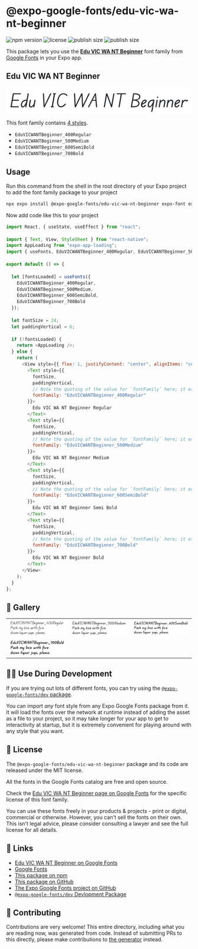 # @expo-google-fonts/edu-vic-wa-nt-beginner

![npm version](https://flat.badgen.net/npm/v/@expo-google-fonts/edu-vic-wa-nt-beginner)
![license](https://flat.badgen.net/github/license/expo/google-fonts)
![publish size](https://flat.badgen.net/packagephobia/install/@expo-google-fonts/edu-vic-wa-nt-beginner)
![publish size](https://flat.badgen.net/packagephobia/publish/@expo-google-fonts/edu-vic-wa-nt-beginner)

This package lets you use the [**Edu VIC WA NT Beginner**](https://fonts.google.com/specimen/Edu+VIC+WA+NT+Beginner) font family from [Google Fonts](https://fonts.google.com/) in your Expo app.

## Edu VIC WA NT Beginner

![Edu VIC WA NT Beginner](./font-family.png)

This font family contains [4 styles](#-gallery).

- `EduVICWANTBeginner_400Regular`
- `EduVICWANTBeginner_500Medium`
- `EduVICWANTBeginner_600SemiBold`
- `EduVICWANTBeginner_700Bold`

## Usage

Run this command from the shell in the root directory of your Expo project to add the font family package to your project

```sh
npx expo install @expo-google-fonts/edu-vic-wa-nt-beginner expo-font expo-app-loading
```

Now add code like this to your project

```js
import React, { useState, useEffect } from "react";

import { Text, View, StyleSheet } from "react-native";
import AppLoading from "expo-app-loading";
import { useFonts, EduVICWANTBeginner_400Regular, EduVICWANTBeginner_500Medium, EduVICWANTBeginner_600SemiBold, EduVICWANTBeginner_700Bold } from '@expo-google-fonts/edu-vic-wa-nt-beginner';

export default () => {

  let [fontsLoaded] = useFonts({
    EduVICWANTBeginner_400Regular, 
    EduVICWANTBeginner_500Medium, 
    EduVICWANTBeginner_600SemiBold, 
    EduVICWANTBeginner_700Bold
  });

  let fontSize = 24;
  let paddingVertical = 6;

  if (!fontsLoaded) {
    return <AppLoading />;
  } else {
    return (
      <View style={{ flex: 1, justifyContent: "center", alignItems: "center" }}>
        <Text style={{
          fontSize,
          paddingVertical,
          // Note the quoting of the value for `fontFamily` here; it expects a string!
          fontFamily: "EduVICWANTBeginner_400Regular"
        }}>
          Edu VIC WA NT Beginner Regular
        </Text>
        <Text style={{
          fontSize,
          paddingVertical,
          // Note the quoting of the value for `fontFamily` here; it expects a string!
          fontFamily: "EduVICWANTBeginner_500Medium"
        }}>
          Edu VIC WA NT Beginner Medium
        </Text>
        <Text style={{
          fontSize,
          paddingVertical,
          // Note the quoting of the value for `fontFamily` here; it expects a string!
          fontFamily: "EduVICWANTBeginner_600SemiBold"
        }}>
          Edu VIC WA NT Beginner Semi Bold
        </Text>
        <Text style={{
          fontSize,
          paddingVertical,
          // Note the quoting of the value for `fontFamily` here; it expects a string!
          fontFamily: "EduVICWANTBeginner_700Bold"
        }}>
          Edu VIC WA NT Beginner Bold
        </Text>
      </View>
    );
  }
};
```

## 🔡 Gallery


||||
|-|-|-|
|![EduVICWANTBeginner_400Regular](./EduVICWANTBeginner_400Regular.ttf.png)|![EduVICWANTBeginner_500Medium](./EduVICWANTBeginner_500Medium.ttf.png)|![EduVICWANTBeginner_600SemiBold](./EduVICWANTBeginner_600SemiBold.ttf.png)||
|![EduVICWANTBeginner_700Bold](./EduVICWANTBeginner_700Bold.ttf.png)||||


## 👩‍💻 Use During Development

If you are trying out lots of different fonts, you can try using the [`@expo-google-fonts/dev` package](https://github.com/expo/google-fonts/tree/master/font-packages/dev#readme).

You can import _any_ font style from any Expo Google Fonts package from it. It will load the fonts over the network at runtime instead of adding the asset as a file to your project, so it may take longer for your app to get to interactivity at startup, but it is extremely convenient for playing around with any style that you want.


## 📖 License

The `@expo-google-fonts/edu-vic-wa-nt-beginner` package and its code are released under the MIT license.

All the fonts in the Google Fonts catalog are free and open source.

Check the [Edu VIC WA NT Beginner page on Google Fonts](https://fonts.google.com/specimen/Edu+VIC+WA+NT+Beginner) for the specific license of this font family.

You can use these fonts freely in your products & projects - print or digital, commercial or otherwise. However, you can't sell the fonts on their own. This isn't legal advice, please consider consulting a lawyer and see the full license for all details.

## 🔗 Links

- [Edu VIC WA NT Beginner on Google Fonts](https://fonts.google.com/specimen/Edu+VIC+WA+NT+Beginner)
- [Google Fonts](https://fonts.google.com/)
- [This package on npm](https://www.npmjs.com/package/@expo-google-fonts/edu-vic-wa-nt-beginner)
- [This package on GitHub](https://github.com/expo/google-fonts/tree/master/font-packages/edu-vic-wa-nt-beginner)
- [The Expo Google Fonts project on GitHub](https://github.com/expo/google-fonts)
- [`@expo-google-fonts/dev` Devlopment Package](https://github.com/expo/google-fonts/tree/master/font-packages/dev)

## 🤝 Contributing

Contributions are very welcome! This entire directory, including what you are reading now, was generated from code. Instead of submitting PRs to this directly, please make contributions to [the generator](https://github.com/expo/google-fonts/tree/master/packages/generator) instead.
